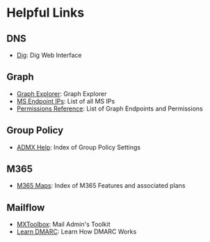 # Helpful Links

## DNS
- [Dig](https://digwebinterface.com/): Dig Web Interface

## Graph
- [Graph Explorer](https://developer.microsoft.com/en-us/graph/graph-explorer): Graph Explorer
- [MS Endpoint IPs](https://endpoints.office.com/endpoints/worldwide?clientrequestid=b10c5ed1-bad1-445f-b386-b919946339a7): List of all MS IPs
- [Permissions Reference](https://learn.microsoft.com/en-us/graph/permissions-reference): List of Graph Endpoints and Permissions

## Group Policy
- [ADMX Help](https://admxhelp.com): Index of Group Policy Settings

## M365
- [M365 Maps](https://m365maps.com/): Index of M365 Features and associated plans

## Mailflow
- [MXToolbox](https://mxtoolbox.com/SuperTool.aspx): Mail Admin's Toolkit
- [Learn DMARC](https://www.learndmarc.com/): Learn How DMARC Works
